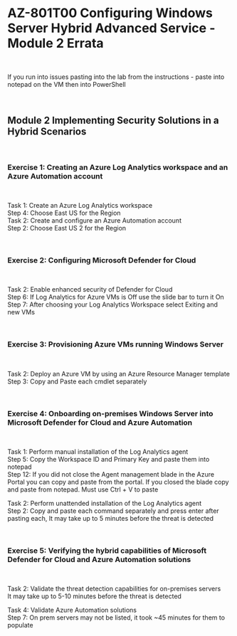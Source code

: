 # AZ-801T00 Configuring Windows Server  Hybrid Advanced Service - Module 2 Errata

<br>

If you run into issues pasting into the lab from the instructions - paste into notepad on the VM then into PowerShell<br>

<br>

## Module 2 Implementing Security Solutions in a Hybrid Scenarios

<br>

### Exercise 1: Creating an Azure Log Analytics workspace and an Azure Automation account

<br>

Task 1: Create an Azure Log Analytics workspace<br>
Step 4: Choose East US for the Region<br>
Task 2: Create and configure an Azure Automation account<br>
Step 2: Choose East US 2 for the Region<br>

<br>

### Exercise 2: Configuring Microsoft Defender for Cloud

<br>

Task 2: Enable enhanced security of Defender for Cloud<br>
Step 6: If Log Analytics for Azure VMs is Off use the slide bar to turn it On<br>
Step 7: After choosing your Log Analytics Workspace select Exiting and new VMs<br>

<br>

### Exercise 3: Provisioning Azure VMs running Windows Server

<br>

Task 2: Deploy an Azure VM by using an Azure Resource Manager template<br>
Step 3: Copy and Paste each cmdlet separately<br>

<br>

### Exercise 4: Onboarding on-premises Windows Server into Microsoft Defender for Cloud and Azure Automation

<br>

Task 1: Perform manual installation of the Log Analytics agent<br>
Step 5: Copy the Workspace ID and Primary Key and paste them into notepad<br>
Step 12:  If you did not close the Agent management blade in the Azure Portal you can copy and paste from the portal.  If you closed the blade copy and paste from notepad.  Must use Ctrl + V to paste<br>

Task 2: Perform unattended installation of the Log Analytics agent<br>
Step 2: Copy and paste each command separately and press enter after pasting each, It may take up to 5 minutes before the threat is detected <br>

<br>

### Exercise 5: Verifying the hybrid capabilities of Microsoft Defender for Cloud and Azure Automation solutions

<br>

Task 2: Validate the threat detection capabilities for on-premises servers<br>
It may take up to 5-10 minutes before the threat is detected<br> 

Task 4: Validate Azure Automation solutions<br>
Step 7: On prem servers may not be listed, it took ~45 minutes for them to populate<br>
